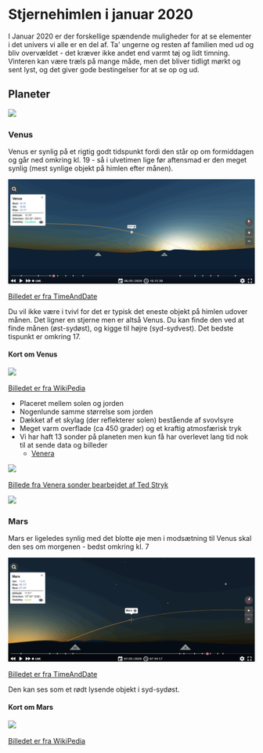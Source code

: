 # Stjernehimlen i januar 2020

I Januar 2020 er der forskellige spændende muligheder for at se elementer i det univers vi alle er en del af. Ta' ungerne og resten af familien med ud og bliv overvældet - det kræver ikke andet end varmt tøj og lidt timning. Vinteren kan være træls på mange måde, men det bliver tidligt mørkt og sent lyst, og det giver gode bestingelser for at se op og ud.

## Planeter

![](https://upload.wikimedia.org/wikipedia/commons/thumb/6/64/Solar-System.pdf/page1-1600px-Solar-System.pdf.jpg)

### Venus

Venus er synlig på et rigtig godt tidspunkt fordi den står op om formiddagen og går ned omkring kl. 19 - så i ulvetimen lige før aftensmad er den meget synlig (mest synlige objekt på himlen efter månen).

![](billeder/venus_20200601.png)

[Billedet er fra TimeAndDate](https://www.timeanddate.com/astronomy/night/denmark/copenhagen)

Du vil ikke være i tvivl for det er typisk det eneste objekt på himlen udover månen. Det ligner en stjerne men er altså Venus. Du kan finde den ved at finde månen (øst-sydøst), og kigge til højre (syd-sydvest). Det bedste tispunkt er omkring 17.


#### Kort om Venus

<img src="https://upload.wikimedia.org/wikipedia/commons/thumb/8/85/Venus_globe.jpg/800px-Venus_globe.jpg" height=400 />

[Billedet er fra WikiPedia](https://commons.wikimedia.org/w/index.php?search=venus&title=Special%3ASearch&go=Go&ns0=1&ns6=1&ns12=1&ns14=1&ns100=1&ns106=1#/media/File:Venus_globe.jpg)

- Placeret mellem solen og jorden
- Nogenlunde samme størrelse som jorden
- Dækket af et skylag (der reflekterer solen) bestående af svovlsyre
- Meget varm overflade (ca 450 grader) og et kraftig atmosfærisk tryk
- Vi har haft 13 sonder på planeten men kun få har overlevet lang tid nok til at sende data og billeder
  - [Venera](https://en.wikipedia.org/wiki/Venera)
  
![](http://1.bp.blogspot.com/-8qrmACQxSpk/VPh-lwatYdI/AAAAAAAAdEw/-GeStuxE1p0/s1600/venera14panhorizonn1gooda.jpg)

[Billede fra Venera sonder bearbejdet af Ted Stryk](http://planetimages.blogspot.com/2015/03/venus-from-33-years-ago-and-why-we-need.html)

![](http://log1.cronberg.dk/logimage?application=st_teknologisk&group1=stjernehimlen_jan2020)

### Mars

Mars er ligeledes synlig med det blotte øje men i modsætning til Venus skal den ses om morgenen - bedst omkring kl. 7

![](billeder/mars_20200601.png)

[Billedet er fra TimeAndDate](https://www.timeanddate.com/astronomy/night/denmark/copenhagen)

Den kan ses som et rødt lysende objekt i syd-sydøst.

#### Kort om Mars

<img src="https://upload.wikimedia.org/wikipedia/commons/2/27/Mars_transparent.png" height=400 />

[Billedet er fra WikiPedia](https://commons.wikimedia.org/wiki/Mars#/media/File:Mars_transparent.png)
